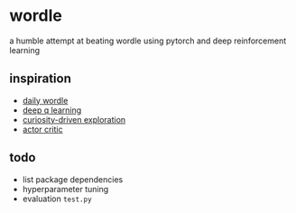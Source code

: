 # wordle

a humble attempt at beating wordle using pytorch and deep reinforcement learning

## inspiration
- [daily wordle](https://www.nytimes.com/games/wordle/index.html)
- [deep q learning](https://arxiv.org/abs/1312.5602)
- [curiosity-driven exploration](https://arxiv.org/abs/1705.05363)
- [actor critic](https://arxiv.org/abs/1801.01290)

## todo
- list package dependencies
- hyperparameter tuning
- evaluation `test.py`